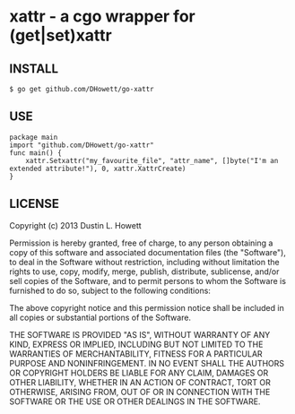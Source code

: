 # xattr - a cgo wrapper for (get|set)xattr
## INSTALL
	$ go get github.com/DHowett/go-xattr
## USE
	package main
	import "github.com/DHowett/go-xattr"
	func main() {
		xattr.Setxattr("my_favourite_file", "attr_name", []byte("I'm an extended attribute!"), 0, xattr.XattrCreate)
	}
## LICENSE
Copyright (c) 2013 Dustin L. Howett

Permission is hereby granted, free of charge, to any person obtaining a copy
of this software and associated documentation files (the "Software"), to deal
in the Software without restriction, including without limitation the rights
to use, copy, modify, merge, publish, distribute, sublicense, and/or sell
copies of the Software, and to permit persons to whom the Software is
furnished to do so, subject to the following conditions:

The above copyright notice and this permission notice shall be included in
all copies or substantial portions of the Software.

THE SOFTWARE IS PROVIDED "AS IS", WITHOUT WARRANTY OF ANY KIND, EXPRESS OR
IMPLIED, INCLUDING BUT NOT LIMITED TO THE WARRANTIES OF MERCHANTABILITY,
FITNESS FOR A PARTICULAR PURPOSE AND NONINFRINGEMENT. IN NO EVENT SHALL THE
AUTHORS OR COPYRIGHT HOLDERS BE LIABLE FOR ANY CLAIM, DAMAGES OR OTHER
LIABILITY, WHETHER IN AN ACTION OF CONTRACT, TORT OR OTHERWISE, ARISING FROM,
OUT OF OR IN CONNECTION WITH THE SOFTWARE OR THE USE OR OTHER DEALINGS IN
THE SOFTWARE.
